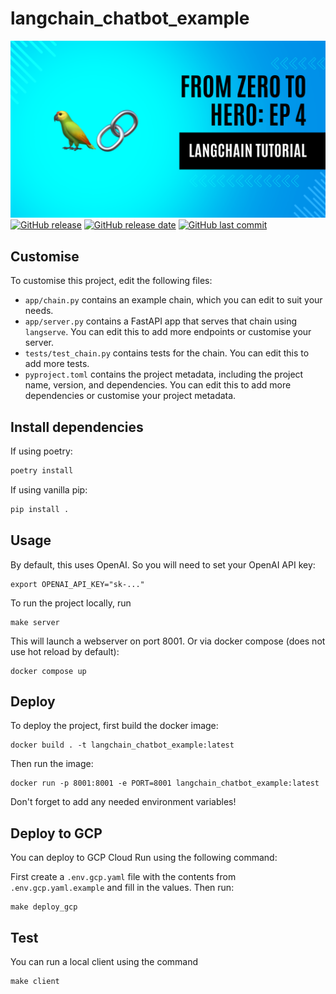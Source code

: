 # langchain_chatbot_example
[![Langchain Chatbot example](assets/logo.png)](https://medium.com/@iamdgarcia/from-zero-to-hero-llms-edition-episode-4-building-a-chatbot-with-langchain-424dbf365602)
[![GitHub release](https://img.shields.io/github/v/release/danigarci1/langchain_chatbot)](#)
[![GitHub release date](https://img.shields.io/github/release-date/danigarci1/langchain_chatbot)](#)
[![GitHub last commit](https://img.shields.io/github/last-commit/danigarci1/langchain_chatbot)](#)

## Customise

To customise this project, edit the following files:

- `app/chain.py` contains an example chain, which you can edit to suit your needs.
- `app/server.py` contains a FastAPI app that serves that chain using `langserve`. You can edit this to add more endpoints or customise your server.
- `tests/test_chain.py` contains tests for the chain. You can edit this to add more tests.
- `pyproject.toml` contains the project metadata, including the project name, version, and dependencies. You can edit this to add more dependencies or customise your project metadata.

## Install dependencies

If using poetry:

```bash
poetry install
```

If using vanilla pip:

```bash
pip install .
```

## Usage

By default, this uses OpenAI. So you will need to set your OpenAI API key:

```
export OPENAI_API_KEY="sk-..."
```

To run the project locally, run

```
make server
```

This will launch a webserver on port 8001.
Or via docker compose (does not use hot reload by default):

```
docker compose up
```




## Deploy

To deploy the project, first build the docker image:

```
docker build . -t langchain_chatbot_example:latest
```

Then run the image:

```
docker run -p 8001:8001 -e PORT=8001 langchain_chatbot_example:latest
```

Don't forget to add any needed environment variables!

## Deploy to GCP

You can deploy to GCP Cloud Run using the following command:

First create a `.env.gcp.yaml` file with the contents from `.env.gcp.yaml.example` and fill in the values. Then run:

```
make deploy_gcp
```

## Test

You can run a local client using the command
```
make client
```


